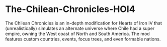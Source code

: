 # The-Chilean-Chronicles-HOI4
The Chilean Chronicles is an in-depth modification for Hearts of Iron IV that (unrealistically) simulates an alternate universe where Chile had a super empire, owning the West coast of North and South America. The mod features custom countries, events, focus trees, and even formable nations.
